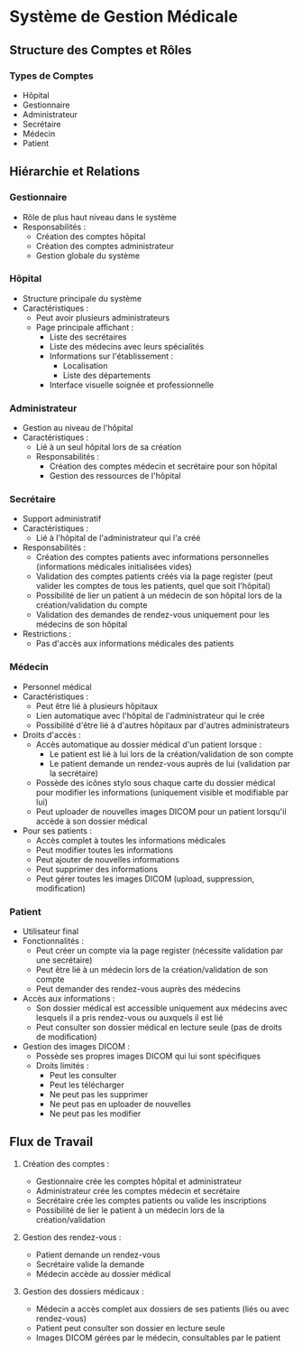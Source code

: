 # Système de Gestion Médicale

## Structure des Comptes et Rôles

### Types de Comptes
- Hôpital
- Gestionnaire
- Administrateur
- Secrétaire
- Médecin
- Patient

## Hiérarchie et Relations

### Gestionnaire
- Rôle de plus haut niveau dans le système
- Responsabilités :
  - Création des comptes hôpital
  - Création des comptes administrateur
  - Gestion globale du système

### Hôpital
- Structure principale du système
- Caractéristiques :
  - Peut avoir plusieurs administrateurs
  - Page principale affichant :
    - Liste des secrétaires
    - Liste des médecins avec leurs spécialités
    - Informations sur l'établissement :
      - Localisation
      - Liste des départements
    - Interface visuelle soignée et professionnelle

### Administrateur
- Gestion au niveau de l'hôpital
- Caractéristiques :
  - Lié à un seul hôpital lors de sa création
  - Responsabilités :
    - Création des comptes médecin et secrétaire pour son hôpital
    - Gestion des ressources de l'hôpital

### Secrétaire
- Support administratif
- Caractéristiques :
  - Lié à l'hôpital de l'administrateur qui l'a créé
- Responsabilités :
  - Création des comptes patients avec informations personnelles (informations médicales initialisées vides)
  - Validation des comptes patients créés via la page register (peut valider les comptes de tous les patients, quel que soit l'hôpital)
  - Possibilité de lier un patient à un médecin de son hôpital lors de la création/validation du compte
  - Validation des demandes de rendez-vous uniquement pour les médecins de son hôpital
- Restrictions :
  - Pas d'accès aux informations médicales des patients

### Médecin
- Personnel médical
- Caractéristiques :
  - Peut être lié à plusieurs hôpitaux
  - Lien automatique avec l'hôpital de l'administrateur qui le crée
  - Possibilité d'être lié à d'autres hôpitaux par d'autres administrateurs
- Droits d'accès :
  - Accès automatique au dossier médical d'un patient lorsque :
    - Le patient est lié à lui lors de la création/validation de son compte
    - Le patient demande un rendez-vous auprès de lui (validation par la secrétaire)
  - Possède des icônes stylo sous chaque carte du dossier médical pour modifier les informations (uniquement visible et modifiable par lui)
  - Peut uploader de nouvelles images DICOM pour un patient lorsqu'il accède à son dossier médical
- Pour ses patients :
  - Accès complet à toutes les informations médicales
  - Peut modifier toutes les informations
  - Peut ajouter de nouvelles informations
  - Peut supprimer des informations
  - Peut gérer toutes les images DICOM (upload, suppression, modification)

### Patient
- Utilisateur final
- Fonctionnalités :
  - Peut créer un compte via la page register (nécessite validation par une secrétaire)
  - Peut être lié à un médecin lors de la création/validation de son compte
  - Peut demander des rendez-vous auprès des médecins
- Accès aux informations :
  - Son dossier médical est accessible uniquement aux médecins avec lesquels il a pris rendez-vous ou auxquels il est lié
  - Peut consulter son dossier médical en lecture seule (pas de droits de modification)
- Gestion des images DICOM :
  - Possède ses propres images DICOM qui lui sont spécifiques
  - Droits limités :
    - Peut les consulter
    - Peut les télécharger
    - Ne peut pas les supprimer
    - Ne peut pas en uploader de nouvelles
    - Ne peut pas les modifier

## Flux de Travail
1. Création des comptes :
   - Gestionnaire crée les comptes hôpital et administrateur
   - Administrateur crée les comptes médecin et secrétaire
   - Secrétaire crée les comptes patients ou valide les inscriptions
   - Possibilité de lier le patient à un médecin lors de la création/validation

2. Gestion des rendez-vous :
   - Patient demande un rendez-vous
   - Secrétaire valide la demande
   - Médecin accède au dossier médical

3. Gestion des dossiers médicaux :
   - Médecin a accès complet aux dossiers de ses patients (liés ou avec rendez-vous)
   - Patient peut consulter son dossier en lecture seule
   - Images DICOM gérées par le médecin, consultables par le patient